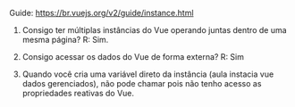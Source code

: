 Guide: https://br.vuejs.org/v2/guide/instance.html

1. Consigo ter múltiplas instâncias do Vue operando juntas dentro
de uma mesma página?
R: Sim.

2. Consigo acessar os dados do Vue de forma externa?
R: Sim

3. Quando você cria uma variável direto da instância (aula instacia vue dados gerenciados), não 
pode chamar pois não tenho acesso as propriedades reativas do Vue.


